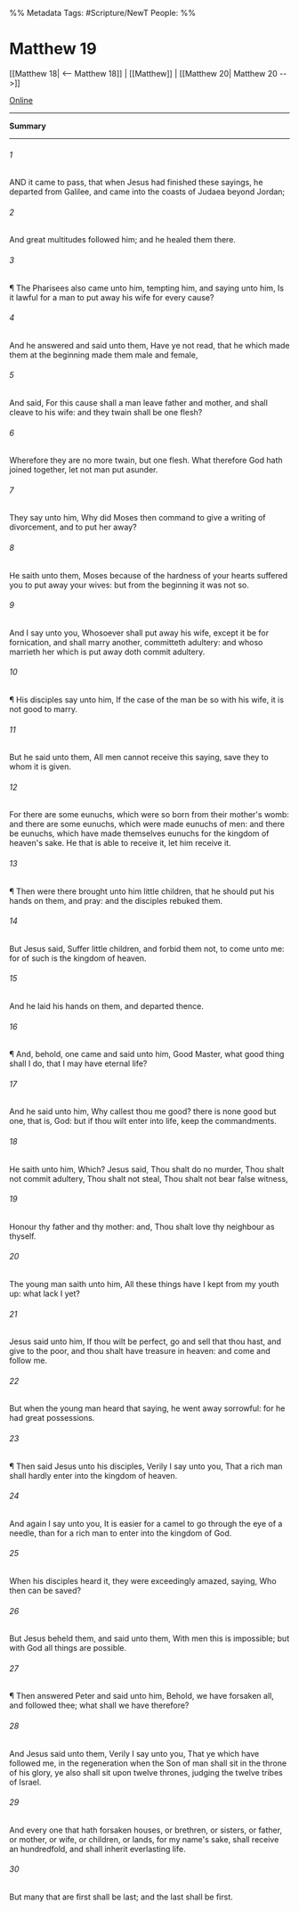%% Metadata
Tags: #Scripture/NewT
People: 
%%
# Matthew 19
[[Matthew 18| <-- Matthew 18]] | [[Matthew]] | [[Matthew 20| Matthew 20 -->]]

[Online](https://churchofjesuschrist.org/study/scriptures/nt/matt/19?lang=eng)

---
__Summary__



---
###### 1
AND it came to pass, that when Jesus had finished these sayings, he departed from Galilee, and came into the coasts of Judaea beyond Jordan;
###### 2
And great multitudes followed him; and he healed them there.
###### 3
¶ The Pharisees also came unto him, tempting him, and saying unto him, Is it lawful for a man to put away his wife for every cause?
###### 4
And he answered and said unto them, Have ye not read, that he which made them at the beginning made them male and female,
###### 5
And said, For this cause shall a man leave father and mother, and shall cleave to his wife: and they twain shall be one flesh?
###### 6
Wherefore they are no more twain, but one flesh. What therefore God hath joined together, let not man put asunder.
###### 7
They say unto him, Why did Moses then command to give a writing of divorcement, and to put her away?
###### 8
He saith unto them, Moses because of the hardness of your hearts suffered you to put away your wives: but from the beginning it was not so.
###### 9
And I say unto you, Whosoever shall put away his wife, except it be for fornication, and shall marry another, committeth adultery: and whoso marrieth her which is put away doth commit adultery.
###### 10
¶ His disciples say unto him, If the case of the man be so with his wife, it is not good to marry.
###### 11
But he said unto them, All men cannot receive this saying, save they to whom it is given.
###### 12
For there are some eunuchs, which were so born from their mother's womb: and there are some eunuchs, which were made eunuchs of men: and there be eunuchs, which have made themselves eunuchs for the kingdom of heaven's sake. He that is able to receive it, let him receive it.
###### 13
¶ Then were there brought unto him little children, that he should put his hands on them, and pray: and the disciples rebuked them.
###### 14
But Jesus said, Suffer little children, and forbid them not, to come unto me: for of such is the kingdom of heaven.
###### 15
And he laid his hands on them, and departed thence.
###### 16
¶ And, behold, one came and said unto him, Good Master, what good thing shall I do, that I may have eternal life?
###### 17
And he said unto him, Why callest thou me good? there is none good but one, that is, God: but if thou wilt enter into life, keep the commandments.
###### 18
He saith unto him, Which? Jesus said, Thou shalt do no murder, Thou shalt not commit adultery, Thou shalt not steal, Thou shalt not bear false witness,
###### 19
Honour thy father and thy mother: and, Thou shalt love thy neighbour as thyself.
###### 20
The young man saith unto him, All these things have I kept from my youth up: what lack I yet?
###### 21
Jesus said unto him, If thou wilt be perfect, go and sell that thou hast, and give to the poor, and thou shalt have treasure in heaven: and come and follow me.
###### 22
But when the young man heard that saying, he went away sorrowful: for he had great possessions.
###### 23
¶ Then said Jesus unto his disciples, Verily I say unto you, That a rich man shall hardly enter into the kingdom of heaven.
###### 24
And again I say unto you, It is easier for a camel to go through the eye of a needle, than for a rich man to enter into the kingdom of God.
###### 25
When his disciples heard it, they were exceedingly amazed, saying, Who then can be saved?
###### 26
But Jesus beheld them, and said unto them, With men this is impossible; but with God all things are possible.
###### 27
¶ Then answered Peter and said unto him, Behold, we have forsaken all, and followed thee; what shall we have therefore?
###### 28
And Jesus said unto them, Verily I say unto you, That ye which have followed me, in the regeneration when the Son of man shall sit in the throne of his glory, ye also shall sit upon twelve thrones, judging the twelve tribes of Israel.
###### 29
And every one that hath forsaken houses, or brethren, or sisters, or father, or mother, or wife, or children, or lands, for my name's sake, shall receive an hundredfold, and shall inherit everlasting life.
###### 30
But many that are first shall be last; and the last shall be first.



